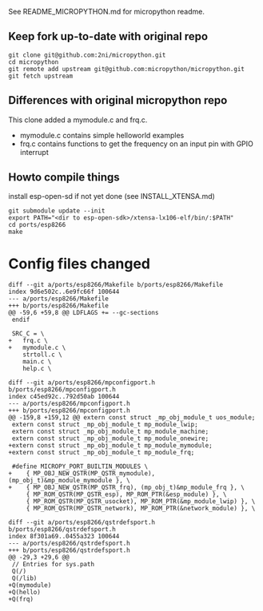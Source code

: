 See README_MICROPYTHON.md for micropython readme.


## Keep fork up-to-date with original repo
```
git clone git@github.com:2ni/micropython.git
cd micropython
git remote add upstream git@github.com:micropython/micropython.git
git fetch upstream
```

## Differences with original micropython repo
This clone added a mymodule.c and frq.c.
- mymodule.c contains simple helloworld examples
- frq.c contains functions to get the frequency on an input pin with GPIO interrupt

## Howto compile things
install esp-open-sd if not yet done (see INSTALL_XTENSA.md)

```
git submodule update --init
export PATH="<dir to esp-open-sdk>/xtensa-lx106-elf/bin/:$PATH"
cd ports/esp8266
make
```

# Config files changed
```
diff --git a/ports/esp8266/Makefile b/ports/esp8266/Makefile
index 9d6e502c..6e9fc66f 100644
--- a/ports/esp8266/Makefile
+++ b/ports/esp8266/Makefile
@@ -59,6 +59,8 @@ LDFLAGS += --gc-sections
 endif
 
 SRC_C = \
+	frq.c \
+	mymodule.c \
 	strtoll.c \
 	main.c \
 	help.c \
```

```
diff --git a/ports/esp8266/mpconfigport.h b/ports/esp8266/mpconfigport.h
index c45ed92c..792d50ab 100644
--- a/ports/esp8266/mpconfigport.h
+++ b/ports/esp8266/mpconfigport.h
@@ -159,8 +159,12 @@ extern const struct _mp_obj_module_t uos_module;
 extern const struct _mp_obj_module_t mp_module_lwip;
 extern const struct _mp_obj_module_t mp_module_machine;
 extern const struct _mp_obj_module_t mp_module_onewire;
+extern const struct _mp_obj_module_t mp_module_mymodule;
+extern const struct _mp_obj_module_t mp_module_frq;
 
 #define MICROPY_PORT_BUILTIN_MODULES \
+    { MP_OBJ_NEW_QSTR(MP_QSTR_mymodule), (mp_obj_t)&mp_module_mymodule }, \
+    { MP_OBJ_NEW_QSTR(MP_QSTR_frq), (mp_obj_t)&mp_module_frq }, \
     { MP_ROM_QSTR(MP_QSTR_esp), MP_ROM_PTR(&esp_module) }, \
     { MP_ROM_QSTR(MP_QSTR_usocket), MP_ROM_PTR(&mp_module_lwip) }, \
     { MP_ROM_QSTR(MP_QSTR_network), MP_ROM_PTR(&network_module) }, \
```

```
diff --git a/ports/esp8266/qstrdefsport.h b/ports/esp8266/qstrdefsport.h
index 8f301a69..0455a323 100644
--- a/ports/esp8266/qstrdefsport.h
+++ b/ports/esp8266/qstrdefsport.h
@@ -29,3 +29,6 @@
 // Entries for sys.path
 Q(/)
 Q(/lib)
+Q(mymodule)
+Q(hello)
+Q(frq)
```
